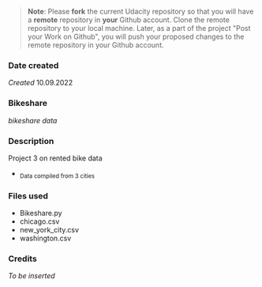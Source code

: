 >**Note**: Please **fork** the current Udacity repository so that you will have a **remote** repository in **your** Github account. Clone the remote repository to your local machine. Later, as a part of the project "Post your Work on Github", you will push your proposed changes to the remote repository in your Github account.

### Date created
_Created_ 10.09.2022

### Bikeshare
_bikeshare data_

### Description
Project 3 on rented bike data
* <sub>Data compiled from 3 cities</sub>

### Files used
- Bikeshare.py
- chicago.csv
- new_york_city.csv
- washington.csv

### Credits
_To be inserted_
